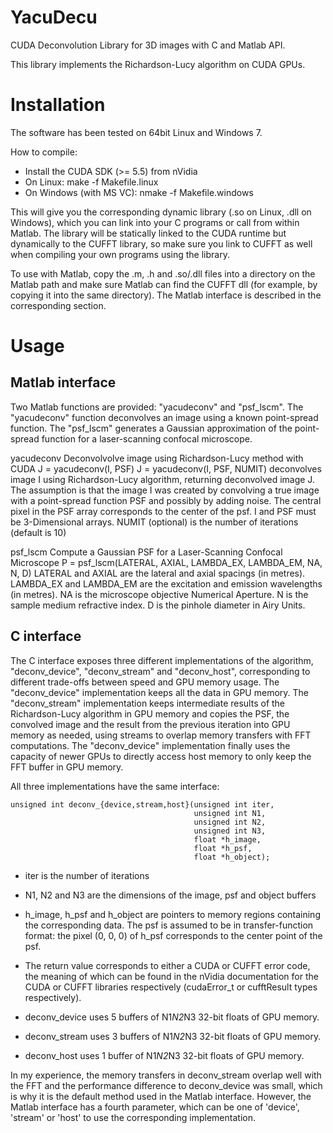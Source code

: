 YacuDecu
========

CUDA Deconvolution Library for 3D images with C and Matlab API.

This library implements the Richardson-Lucy algorithm on CUDA GPUs.

Installation
============

The software has been tested on 64bit Linux and Windows 7.

How to compile:

- Install the CUDA SDK (>= 5.5) from nVidia
- On Linux: make -f Makefile.linux
- On Windows (with MS VC): nmake -f Makefile.windows

This will give you the corresponding dynamic library (.so on Linux, .dll on
Windows), which you can link into your C programs or call from within Matlab.
The library will be statically linked to the CUDA runtime but dynamically to
the CUFFT library, so make sure you link to CUFFT as well when compiling your
own programs using the library.

To use with Matlab, copy the .m, .h and .so/.dll files into a directory on the
Matlab path and make sure Matlab can find the CUFFT dll (for example, by
copying it into the same directory). The Matlab interface is described in the
corresponding section.

Usage
=====

Matlab interface
----------------

Two Matlab functions are provided: "yacudeconv" and "psf_lscm". The
"yacudeconv" function deconvolves an image using a known point-spread function.
The "psf_lscm" generates a Gaussian approximation of the point-spread function
for a laser-scanning confocal microscope.

  yacudeconv Deconvolvolve image using Richardson-Lucy method with CUDA
  J = yacudeconv(I, PSF) 
  J = yacudeconv(I, PSF, NUMIT)
  deconvolves image I using Richardson-Lucy algorithm, returning 
  deconvolved image J. The assumption is that the image I was created 
  by convolving a true image with a point-spread function PSF and 
  possibly by adding noise. The central pixel in the PSF array corresponds
  to the center of the psf.
  I and PSF must be 3-Dimensional arrays. 
  NUMIT (optional) is the number of iterations (default is 10)

  psf_lscm Compute a Gaussian PSF for a Laser-Scanning Confocal Microscope
  P = psf_lscm(LATERAL, AXIAL, LAMBDA_EX, LAMBDA_EM, NA, N, D)
  LATERAL and AXIAL are the lateral and axial spacings (in metres).
  LAMBDA_EX and LAMBDA_EM are the excitation and emission wavelengths (in
  metres).
  NA is the microscope objective Numerical Aperture.
  N is the sample medium refractive index.
  D is the pinhole diameter in Airy Units.

C interface
-----------

The C interface exposes three different implementations of the algorithm,
"deconv_device", "deconv_stream" and "deconv_host", corresponding to different
trade-offs between speed and GPU memory usage. The "deconv_device"
implementation keeps all the data in GPU memory. The "deconv_stream"
implementation keeps intermediate results of the Richardson-Lucy algorithm in
GPU memory and copies the PSF, the convolved image and the result from the
previous iteration into GPU memory as needed, using streams to overlap memory
transfers with FFT computations. The "deconv_device" implementation finally
uses the capacity of newer GPUs to directly access host memory to only keep the
FFT buffer in GPU memory.

All three implementations have the same interface:

```
unsigned int deconv_{device,stream,host}(unsigned int iter, 
                                         unsigned int N1, 
                                         unsigned int N2, 
                                         unsigned int N3, 
                                         float *h_image, 
                                         float *h_psf, 
                                         float *h_object);
```
 

* iter is the number of iterations
* N1, N2 and N3 are the dimensions of the image, psf and object buffers
* h_image, h_psf and h_object are pointers to memory regions containing the
  corresponding data. The psf is assumed to be in transfer-function format: the
  pixel (0, 0, 0) of h_psf corresponds to the center point of the psf.
* The return value corresponds to either a CUDA or CUFFT error code, the
  meaning of which can be found in the nVidia documentation for the CUDA or
  CUFFT libraries respectively (cudaError_t or cufftResult types respectively).

* deconv_device uses 5 buffers of N1*N2*N3 32-bit floats of GPU memory.
* deconv_stream uses 3 buffers of N1*N2*N3 32-bit floats of GPU memory.
* deconv_host uses 1 buffer of N1*N2*N3 32-bit floats of GPU memory.

In my experience, the memory transfers in deconv_stream overlap well with the
FFT and the performance difference to deconv_device was small, which is why it
is the default method used in the Matlab interface. However, the Matlab
interface has a fourth parameter, which can be one of 'device', 'stream' or
'host' to use the corresponding implementation.

